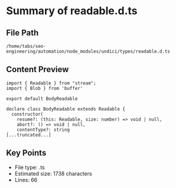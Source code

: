 # Summary of readable.d.ts
  
## File Path
`/home/tabs/seo-engineering/automation/node_modules/undici/types/readable.d.ts`

## Content Preview
```
import { Readable } from "stream";
import { Blob } from 'buffer'

export default BodyReadable

declare class BodyReadable extends Readable {
  constructor(
    resume?: (this: Readable, size: number) => void | null,
    abort?: () => void | null,
    contentType?: string
[...truncated...]
```

## Key Points
- File type: .ts
- Estimated size: 1738 characters
- Lines: 66
